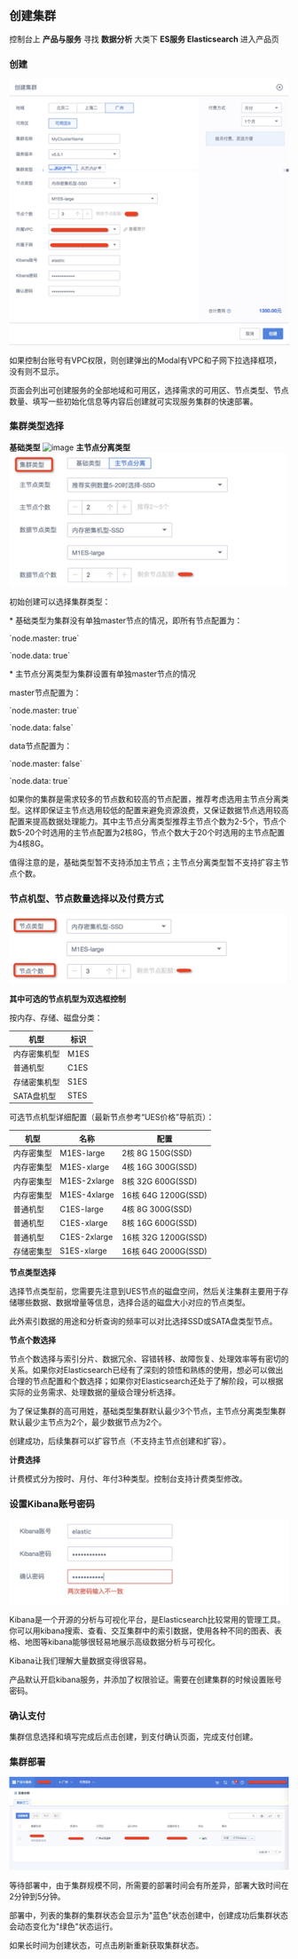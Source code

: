 

## 创建集群

控制台上 **产品与服务** 寻找 **数据分析** 大类下 **ES服务 Elasticsearch** 进入产品页

### 创建

![image](/images/create_ues_1.jpg)

如果控制台账号有VPC权限，则创建弹出的Modal有VPC和子网下拉选择框项，没有则不显示。

页面会列出可创建服务的全部地域和可用区，选择需求的可用区、节点类型、节点数量、填写一些初始化信息等内容后创建就可实现服务集群的快速部署。

### 集群类型选择

**基础类型** ![image](/analysis/ues/create_clustertype_1.jpg) **主节点分离类型**
![image](/images/create_clustertype_2.jpg)

初始创建可以选择集群类型：

\* 基础类型为集群没有单独master节点的情况，即所有节点配置为：

\`node.master: true\`

\`node.data: true\`

\* 主节点分离类型为集群设置有单独master节点的情况

master节点配置为：

\`node.master: true\`

\`node.data: false\`

data节点配置为：

\`node.master: false\`

\`node.data: true\`

如果你的集群是需求较多的节点数和较高的节点配置，推荐考虑选用主节点分离类型。这样即保证主节点选用较低的配置来避免资源浪费，又保证数据节点选用较高配置来提高数据处理能力。其中主节点分离类型推荐主节点个数为2-5个，节点个数5-20个时选用的主节点配置为2核8G，节点个数大于20个时选用的主节点配置为4核8G。

值得注意的是，基础类型暂不支持添加主节点；主节点分离类型暂不支持扩容主节点个数。

### 节点机型、节点数量选择以及付费方式

![image](/images/create_node_1.jpg)

**其中可选的节点机型为双选框控制**

按内存、存储、磁盘分类：

| 机型      | 标识   |
| ------- | ---- |
| 内存密集机型  | M1ES |
| 普通机型    | C1ES |
| 存储密集机型  | S1ES |
| SATA盘机型 | STES |

可选节点机型详细配置（最新节点参考“UES价格”导航页）：

| 机型    | 名称           | 配置                 |
| ----- | ------------ | ------------------ |
| 内存密集型 | M1ES-large   | 2核 8G 150G(SSD)    |
| 内存密集型 | M1ES-xlarge  | 4核 16G 300G(SSD)   |
| 内存密集型 | M1ES-2xlarge | 8核 32G 600G(SSD)   |
| 内存密集型 | M1ES-4xlarge | 16核 64G 1200G(SSD) |
| 普通机型  | C1ES-large   | 4核 8G 300G(SSD)    |
| 普通机型  | C1ES-xlarge  | 8核 16G 600G(SSD)   |
| 普通机型  | C1ES-2xlarge | 16核 32G 1200G(SSD) |
| 存储密集型 | S1ES-xlarge  | 16核 64G 2000G(SSD) |

**节点类型选择**

选择节点类型前，您需要先注意到UES节点的磁盘空间，然后关注集群主要用于存储哪些数据、数据增量等信息，选择合适的磁盘大小对应的节点类型。

此外索引数据的用途和分析查询的频率可以对比选择SSD或SATA盘类型节点。

**节点个数选择**

节点个数选择与索引分片、数据冗余、容错转移、故障恢复、处理效率等有密切的关系。如果你对Elasticsearch已经有了深刻的领悟和熟练的使用，想必可以做出合理的节点配置和个数选择；如果你对Elasticsearch还处于了解阶段，可以根据实际的业务需求、处理数据的量级合理分析选择。

为了保证集群的高可用姓，基础类型集群默认最少3个节点，主节点分离类型集群默认最少主节点为2个，最少数据节点为2个。

创建成功，后续集群可以扩容节点（不支持主节点创建和扩容）。

**计费选择**

计费模式分为按时、月付、年付3种类型。控制台支持计费类型修改。

### 设置Kibana账号密码

![image](/images/create_kibana_1.jpg)

Kibana是一个开源的分析与可视化平台，是Elasticsearch比较常用的管理工具。你可以用kibana搜索、查看、交互集群中的索引数据，使用各种不同的图表、表格、地图等kibana能够很轻易地展示高级数据分析与可视化。

Kibana让我们理解大量数据变得很容易。

产品默认开启kibana服务，并添加了权限验证。需要在创建集群的时候设置账号密码。

### 确认支付

集群信息选择和填写完成后点击创建，到支付确认页面，完成支付创建。

### 集群部署

![image](/images/create_ues_5.jpg)

等待部署中，由于集群规模不同，所需要的部署时间会有所差异，部署大致时间在2分钟到5分钟。

部署中，列表的集群的集群状态会显示为"蓝色"状态创建中，创建成功后集群状态会动态变化为"绿色"状态运行。

如果长时间为创建状态，可点击刷新重新获取集群状态。
